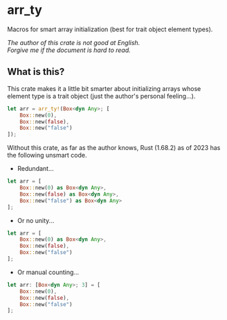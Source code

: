 arr_ty
===

Macros for smart array initialization (best for trait object element types).

*The author of this crate is not good at English.*  
*Forgive me if the document is hard to read.*

## What is this?
This crate makes it a little bit smarter about initializing arrays whose element type is a trait object (just the author's personal feeling...).

```rust
let arr = arr_ty!(Box<dyn Any>; [
    Box::new(0),
    Box::new(false),
    Box::new("false")
]);
```

Without this crate, as far as the author knows, Rust (1.68.2) as of 2023 has the following unsmart code.

* Redundant...
```rust
let arr = [
    Box::new(0) as Box<dyn Any>,
    Box::new(false) as Box<dyn Any>,
    Box::new("false") as Box<dyn Any>
];
```
* Or no unity...
```rust
let arr = [
    Box::new(0) as Box<dyn Any>,
    Box::new(false),
    Box::new("false")
];
```
* Or manual counting...
```rust
let arr: [Box<dyn Any>; 3] = [
    Box::new(0),
    Box::new(false),
    Box::new("false")
];
```